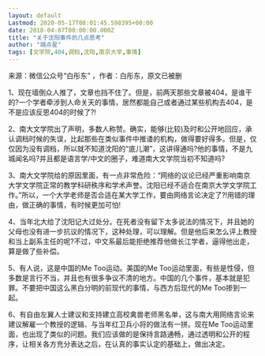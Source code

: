 ```yaml
---
layout: default
Lastmod: 2020-05-17T08:01:45.598395+00:00
date: 2018-04-07T00:00:00.000Z
title: "关于沈阳事件的几点思考"
author: "端点星"
tags: [文学院,404,调档,沈阳,南京大学,事情]
---
```


来源：微信公众号“白彤东” ，作者：白彤东，原文已被删

1、现在墙倒众人推了，文章也挡不住了。但是，前两天那些文章被404，是谁干的?一个学者牵涉到人命关天的事情，居然都能自己或者通过某些机构去404，是不是应该反思404的时候了?!

2、南大文学院出了声明，多数人称赞。确实，能够(比较)及时和公开地回应，承认调档时候的失误，比起那些在类似事件中推诿的机构，做得要好得多。但是，仅仅因为没有调档，所以就不知道沈阳的“底儿潮”，这讲得通吗?他的事情，不是九城闻名吗?并且都是语言学/中文的圈子，难道南大文学院当初不知道吗?

3、南大文学院给的原因里面，有一点非常危险：“网络的议论已经严重影响南京大学文学院正常的教学科研秩序和学术声誉。沈阳已经不适合在南京大学文学院工作。”所以，一个大学老师是否合适在某大学工作，要由网络言论决定了?!用错的理由，做正确的事情，有时候更加可怕!

4、当年北大给了沈阳记大过处分。在死者没有留下太多说法的情况下，并且她的父母也没有进一步抗议的情况下，这种处理，可以理解。但是他后来怎么评上教授和当上副系主任的呢?不过，中文系最后能拒绝推荐他做长江学者，逼得他出走，算是做了些补偿。

5、有人说，这是中国的Me Too运动。美国的Me Too运动里面，有些是性侵，但多数是言行不当，并且也有很多争议不清的地方。中国的几个事件，基本就是犯罪。不要把中国这么黑白分明的前现代的事情，与西方后现代的Me Too掺到一起。

6、有自由左翼人士建议和支持建立高校禽兽老师黑名单，这与南大用网络言论来建议解雇一个教授的逻辑、与当年红卫兵小将的做法有一拼。现在Me Too运动里面，也出现了类似的问题。我们应该做的是保持言路通畅，通过透明和公开的程序，让相关各方充分表达之后，在认真的事实认定的基础上，做出决定。

